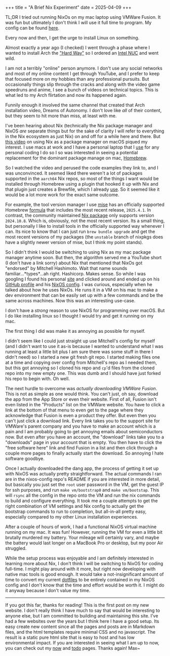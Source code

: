+++
title = "A Brief Nix Experiment"
date = 2025-04-09
+++

TL;DR I tried out running NixOs on my mac laptop using VMWare Fusion. It was fun but ultimately I don't think I will use it full time to program. My config can be found [here](https://github.com/mxhzl/nixos-config).

Every now and then, I get the urge to install Linux on something.

Almost exactly a year ago (I checked) I went through a phase where I wanted to install Arch the ["Hard Way"](https://youtu.be/YC7NMbl4goo) so I ordered an [Intel NUC](https://laptopwithlinux.com/product/intel-nuc13-linux-mini-computer/) and went wild.

I am not a terribly "online" person anymore. I don't use any social networks and most of my online content I get through YouTube, and I prefer to keep that focused more on my hobbies than any professional pursuits. But occasionally things slip through the cracks and along with the video game speedruns and anime, I see a bunch of videos on technical topics. This is what led to my Arch flirtation and now its happened again.

Funnily enough it involved the same channel that created that Arch installation video, Dreams of Autonomy. I don't love like _all_ of their content, but they seem to hit more than miss, at least with me.

I've been hearing about Nix (technically the Nix package manager and NixOS _are_ separate things but for the sake of clarity I will refer to everything in the Nix ecosystem as just Nix) on and off for a while here and there. But [this video](https://youtu.be/Z8BL8mdzWHI) on using Nix as a package manager on macOS piqued my interest. I use macs at work and I have a personal laptop that I [use](@/uses.md) for any personal coding I do so I so was interested in seeing a potential replacement for the dominant package manage on mac, [Homebrew](https://brew.sh/).

So I watched the video and perused the code examples they link to, and I was unconvinced. It seemed liked there weren't a lot of packages supported in the `aarch64` Nix repos, so most of the things I want would be installed through Homebrew using a plugin that hooked it up with Nix and that plugin just creates a Brewfile, which I already [use](https://git.mxhzl.com/mxhzl/dotfiles/src/branch/main/Brewfile). So it seemed like it would be a lot more work for the exact same outcome.

For example, the tool version manager I use [mise](https://mise.jdx.dev/) has an officially supported Homebrew [formula](https://formulae.brew.sh/formula/mise) that includes the most recent release, `2025.4.1`. In contrast, the community maintained [Nix package](https://github.com/NixOS/nixpkgs/blob/nixos-24.11/pkgs/by-name/mi/mise/package.nix) only supports version `2024.10.8`. Which is, obviously, not the most recent version. Its a small thing, but personally I like to install tools in the officially supported way whenever I can. Its nice to know that I can just run `brew bundle upgrade` and get the most recent versions of my packages (the `unstable` branch of nixpkgs does have a slightly newer version of mise, but I think my point stands).

So I didn't think I would be switching to using Nix as my mac package manager anytime soon. But then, the algorithm served me a YouTube short (I don't have a link sorry) about Nix that mentioned that NixOs got "endorsed" by Mitchell Hashimoto. Wait that name sounds familiar...\*types\*...ah right. Hashicorp. Makes sense. So while I was googling I found his personal [site](https://mitchellh.com/) and clicked around and ended up on his [GitHub profile](https://github.com/mitchellh) and his [NixOS config](https://github.com/mitchellh/nixos-config). I was curious, especially when he talked about how he uses NixOs. He runs it in a VM on his mac to make a dev environment that can be easily set up with a few commands and be the same across machines. Now this was an interesting use-case.

I don't have a _strong_ reason to use NixOS for programming over macOS. But I do like installing linux so I thought I would try and get it running on my mac.

The first thing I did was make it as annoying as possible for myself.

I didn't seem like I could just straight up use Mitchell's config for myself (and I didn't want to use it as-is because I wanted to understand what I was running at least a little bit plus I am sure there was some stuff in there I didn't need) so I started a new git fresh git repo. I started making files one at a time and copying over config from Mitchell's repo as I needed them, but this got annoying so I cloned his repo and `cp`'d files from the cloned repo into my new empty one. This was dumb and I should have just forked his repo to begin with. Oh well.

The next hurdle to overcome was _actually downloading VMWare Fusion_. This is not as simple as one would think. You can't just, oh say, download the app from the App Store or even their website. First of all, Fusion isn't even listed in the "Products" list on the VMWare website. You have to click a link at the bottom of that menu to even get to the page where they acknowledge that Fusion is even a product they offer. But even then you can't just click a download link. Every link takes you to the support site for VMWare's parent company and you have to make an account which is a pain and I am probably going to get annoying emails about semiconductors now. But even after you have an account, the "download" links take you to a "downloads" page in your account that is empty. You then have to click the "free software here" link and find Fusion in a list and then click through a couple more pages to finally actually start the download. So annoying I hate software goodbye.

Once I actually downloaded the dang app, the process of getting it set up with NixOS was actually pretty straightforward. The actual commands I ran are in the nixos-config repo's README if you are interested in more detail, but basically you just set the `root` user password in the VM, get the guest IP for ssh purposes, and run `make vm/bootstrap0` and `make vm/bootstap`. This will `rsync` all the config in the repo onto the VM and run the nix commands to build and configure everything. It took me a couple attempts to get the right combination of VM settings and Nix config to actually get the bootstrap commands to run to completion, but all-in-all pretty easy, especially compared to my other Linux installation experiences.

After a couple of hours of work, I had a functional NixOS virtual machine running on my mac. It was fun! However, running the VM for even a little bit brutally murdered my battery. Your mileage will certainly vary, and maybe the battery would last longer on a MacBook Pro or desktop, but my poor Air struggled.

While the setup process was enjoyable and I am definitely interested in learning more about Nix, I don't think I will be switching to NixOS for coding full-time. I might play around with it more, but right now developing with native mac tools is good enough. It would take a not-insignificant amount of time to convert my current [dotfiles](https://git.mxhzl.com/mxhzl/dotfiles) to be entirely contained in my NixOS config and I don't know that the time and effort would be worth it. I might do it anyway because I don't value my time.

---

If you got this far, thanks for reading! This is the first post on my new website. I don't really think I have much to say that would be interesting to anyone else, but I am committed to building and maintaining this site. I've had a few websites over the years but I think here I have a good setup. Its easy create new content since all the pages and posts are in Markdown files, and the html templates require minimal CSS and no javascript. The result is a static pure html site that is easy to host and has low environmental impact. If you are interested in seeing what I am up to now, you can check out my [now](@/now.md) and [todo](@/todo.md) pages. Thanks again! Max~
